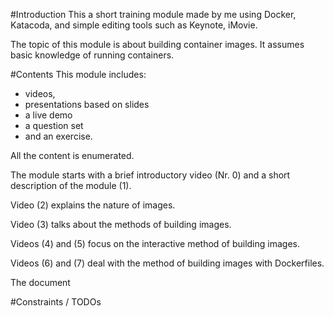 #Introduction
This a short training module made by me using Docker, Katacoda, and simple editing tools such as Keynote, iMovie.

The topic of this module is about building container images. It assumes basic knowledge of running containers.

#Contents
This module includes:

- videos,
- presentations based on slides
- a live demo
- a question set
- and an exercise.

All the content is enumerated.

The module starts with a brief introductory video (Nr. 0) and a short description of the module (1).

Video (2) explains the nature of images.

Video (3) talks about the methods of building images.

Videos (4) and (5) focus on the interactive method of building images.

Videos (6) and (7) deal with the method of building images with Dockerfiles.

The document

#Constraints / TODOs